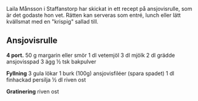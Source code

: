 Laila Månsson i Staffanstorp har skickat in ett recept på ansjovisrulle, som är det godaste hon vet.
Rätten kan serveras som entré, lunch eller lätt kvällsmat med en "krispig" sallad till.

## Ansjovisrulle
**4 port.**
50 g margarin eller smör
1 dl vetemjöl
3 dl mjölk
2 dl grädde
ansjovisspad
3 ägg
½ tsk bakpulver

**Fyllning**
3 gula lökar
1 burk (100g) ansjovisfiléer (spara spadet)
1 dl finhackad persilja
½ dl riven ost

**Gratinering**
riven ost

